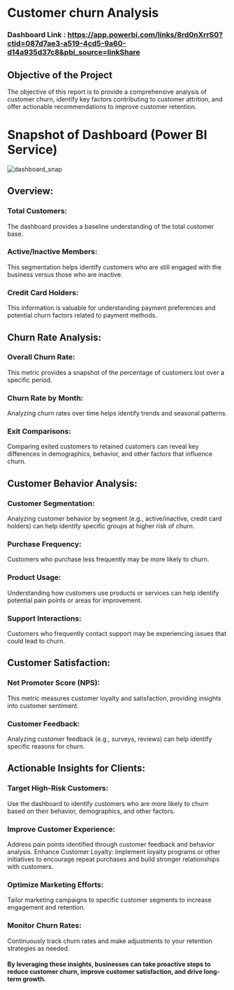 # Customer churn Analysis

### Dashboard Link : https://app.powerbi.com/links/8rd0nXrrS0?ctid=087d7ae3-a519-4cd5-9a60-d14a935d37c8&pbi_source=linkShare

## Objective of the Project
The objective of this report is to provide a comprehensive analysis of customer churn, identify key factors contributing to customer attrition, and offer actionable recommendations to improve customer retention.

# Snapshot of Dashboard (Power BI Service)

![dashboard_snap](https://github.com/user-attachments/assets/597308d3-c30b-42fc-b1c1-1fff82de630c)

## Overview:

### Total Customers: 
The dashboard provides a baseline understanding of the total customer base.
### Active/Inactive Members: 
This segmentation helps identify customers who are still engaged with the business versus those who are inactive.
### Credit Card Holders: 
This information is valuable for understanding payment preferences and potential churn factors related to payment methods.

## Churn Rate Analysis:

### Overall Churn Rate:
This metric provides a snapshot of the percentage of customers lost over a specific period.
### Churn Rate by Month: 
Analyzing churn rates over time helps identify trends and seasonal patterns.
### Exit Comparisons: 
Comparing exited customers to retained customers can reveal key differences in demographics, behavior, and other factors that influence churn.

## Customer Behavior Analysis:

### Customer Segmentation: 
Analyzing customer behavior by segment (e.g., active/inactive, credit card holders) can help identify specific groups at higher risk of churn.
### Purchase Frequency: 
Customers who purchase less frequently may be more likely to churn.
### Product Usage: 
Understanding how customers use products or services can help identify potential pain points or areas for improvement.
### Support Interactions: 
Customers who frequently contact support may be experiencing issues that could lead to churn.

## Customer Satisfaction:

### Net Promoter Score (NPS): 
This metric measures customer loyalty and satisfaction, providing insights into customer sentiment.
### Customer Feedback: 
Analyzing customer feedback (e.g., surveys, reviews) can help identify specific reasons for churn.

## Actionable Insights for Clients:

### Target High-Risk Customers: 
Use the dashboard to identify customers who are more likely to churn based on their behavior, demographics, and other factors.
### Improve Customer Experience:
Address pain points identified through customer feedback and behavior analysis.
Enhance Customer Loyalty: Implement loyalty programs or other initiatives to encourage repeat purchases and build stronger relationships with customers.
### Optimize Marketing Efforts: 
Tailor marketing campaigns to specific customer segments to increase engagement and retention.
### Monitor Churn Rates: 
Continuously track churn rates and make adjustments to your retention strategies as needed.

#### By leveraging these insights, businesses can take proactive steps to reduce customer churn, improve customer satisfaction, and drive long-term growth.

